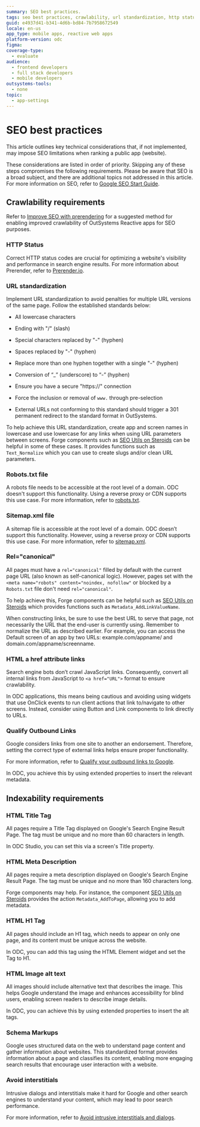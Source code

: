 ```yaml
---
summary: SEO best practices.
tags: seo best practices, crawlability, url standardization, http status codes, outsystems reactive apps
guid: e4937d41-b341-4d6b-bd84-7b7958672549
locale: en-us
app_type: mobile apps, reactive web apps
platform-version: odc
figma:
coverage-type:
  - evaluate
audience:
  - frontend developers
  - full stack developers
  - mobile developers
outsystems-tools:
  - none
topic:
  - app-settings
---
```


# SEO best practices

This article outlines key technical considerations that, if not implemented, may impose SEO limitations when ranking a public app (website).

These considerations are listed in order of priority. Skipping any of these steps compromises the following requirements. Please be aware that SEO is a broad subject, and there are additional topics not addressed in this article. For more information on SEO, refer to [Google SEO Start Guide](https://developers.google.com/search/docs/fundamentals/seo-starter-guide).

## Crawlability requirements

Refer to [Improve SEO with prerendering](improve-seo-prerendering.md) for a suggested method for enabling improved crawlability of OutSystems Reactive apps for SEO purposes.

### HTTP Status

Correct HTTP status codes are crucial for optimizing a website's visibility and performance in search engine results. For more information about Prerender, refer to [Prerender.io](http://Prerender.io).

### URL standardization

Implement URL standardization to avoid penalties for multiple URL versions of the same page. Follow the established standards below:

* All lowercase characters

* Ending with "/" (slash)

* Special characters replaced by "-" (hyphen)

* Spaces replaced by "-" (hyphen)

* Replace more than one hyphen together with a single "-" (hyphen)

* Conversion of “_” (underscore) to “-” (hyphen)

* Ensure you have a secure "https://" connection

* Force the inclusion or removal of `www.` through pre-selection

* External URLs not conforming to this standard should trigger a 301 permanent redirect to the standard format in OutSystems.

To help achieve this URL standardization, create app and screen names in lowercase and use lowercase for any links when using URL parameters between screens. Forge components such as [SEO Utils on Steroids](https://www.outsystems.com/forge/component-overview/18898/seo-utils-on-steroids-odc) can be helpful in some of these cases. It provides functions such as `Text_Normalize` which you can use to create slugs and/or clean URL parameters.

### Robots.txt file

A robots file needs to be accessible at the root level of a domain. ODC doesn't support this functionality. Using a reverse proxy or CDN supports this use case. For more information, refer to [robots.txt](generating-sitemap-robot-files.md#robotstxt-robot).

### Sitemap.xml file

A sitemap file is accessible at the root level of a domain. ODC doesn’t support this functionality. However, using a reverse proxy or CDN supports this use case. For more information, refer to [sitemap.xml](generating-sitemap-robot-files.md#sitemapxml-sitemap).

### Rel="canonical"

All pages must have a `rel="canonical"` filled by default with the current page URL (also known as self-canonical logic). However, pages set with the `<meta name="robots" content="noindex, nofollow"` or blocked by a `Robots.txt` file don't need `rel="canonical"`.

To help achieve this, Forge components can be helpful such as [SEO Utils on Steroids](https://www.outsystems.com/forge/component-overview/18898/seo-utils-on-steroids-odc) which provides functions such as `Metadata_AddLinkValueName`.

When constructing links, be sure to use the best URL to serve that page, not necessarily the URL that the end-user is currently using. Remember to normalize the URL as described earlier. For example, you can access the Default screen of an app by two URLs: example.com/appname/ and domain.com/appname/screenname.

### HTML a href attribute links

Search engine bots don’t crawl JavaScript links. Consequently, convert all internal links from JavaScript to `<a href="URL">` format to ensure crawlability.

In ODC applications, this means being cautious and avoiding using widgets that use OnClick events to run client actions that link to/navigate to other screens. Instead, consider using Button and Link components to link directly to URLs.

### Qualify Outbound Links

Google considers links from one site to another an endorsement. Therefore, setting the correct type of external links helps ensure proper functionality.

For more information, refer to [Qualify your outbound links to Google](https://developers.google.com/search/docs/crawling-indexing/qualify-outbound-links).

In ODC, you achieve this by using extended properties to insert the relevant metadata.

## Indexability requirements

### HTML Title Tag

All pages require a Title Tag displayed on Google's Search Engine Result Page. The tag must be unique and no more than 60 characters in length.

In ODC Studio, you can set this via a screen's Title property.

### HTML Meta Description

All pages require a meta description displayed on Google's Search Engine Result Page. The tag must be unique and no more than 160 characters long.

Forge components may help. For instance, the component [SEO Utils on Steroids](https://www.outsystems.com/forge/component-overview/18898/seo-utils-on-steroids-odc) provides the action `Metadata_AddToPage`, allowing you to add metadata.

### HTML H1 Tag

All pages should include an H1 tag, which needs to appear on only one page, and its content must be unique across the website.

In ODC, you can add this tag using the HTML Element widget and set the Tag to H1.

### HTML Image alt text

All images should include alternative text that describes the image. This helps Google understand the image and enhances accessibility for blind users, enabling screen readers to describe image details.

In ODC, you can achieve this by using extended properties to insert the alt tags.

### Schema Markups

Google uses structured data on the web to understand page content and gather information about websites. This standardized format provides information about a page and classifies its content, enabling more engaging search results that encourage user interaction with a website.

### Avoid interstitials

Intrusive dialogs and interstitials make it hard for Google and other search engines to understand your content, which may lead to poor search performance.

For more information, refer to [Avoid intrusive interstitials and dialogs](https://developers.google.com/search/docs/appearance/avoid-intrusive-interstitials).
